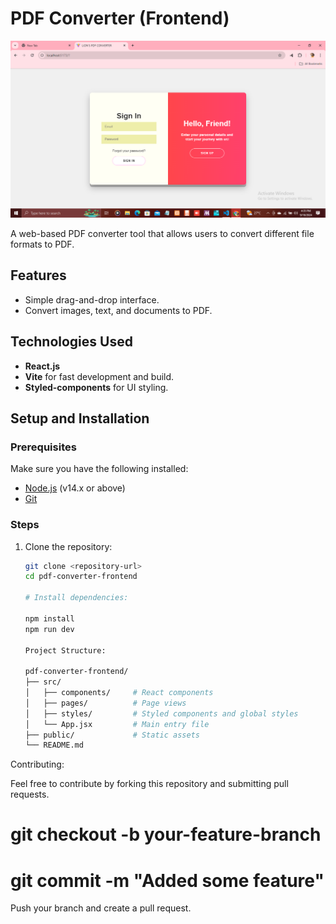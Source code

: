 # PDF Converter (Frontend)

![project Images](./Images/img.png)


A web-based PDF converter tool that allows users to convert different file formats to PDF.

## Features

- Simple drag-and-drop interface.
- Convert images, text, and documents to PDF.

## Technologies Used

- **React.js**
- **Vite** for fast development and build.
- **Styled-components** for UI styling.

## Setup and Installation

### Prerequisites

Make sure you have the following installed:

- [Node.js](https://nodejs.org/) (v14.x or above)
- [Git](https://git-scm.com/)

### Steps

1. Clone the repository:

   ```bash
   git clone <repository-url>
   cd pdf-converter-frontend

   # Install dependencies:

   npm install
   npm run dev

   Project Structure:

   pdf-converter-frontend/
   ├── src/
   │   ├── components/     # React components
   │   ├── pages/          # Page views
   │   ├── styles/         # Styled components and global styles
   │   └── App.jsx         # Main entry file
   ├── public/             # Static assets
   └── README.md
   ```

Contributing:

Feel free to contribute by forking this repository and submitting pull requests.

# git checkout -b your-feature-branch

# git commit -m "Added some feature"

Push your branch and create a pull request.
